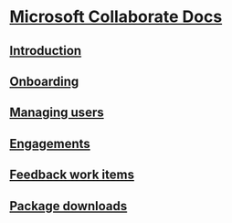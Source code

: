# [Microsoft Collaborate Docs](index.md)
## [Introduction](intro-to-mscollaborate.md)
## [Onboarding](onboarding.md)
## [Managing users](managing-org-users.md)
## [Engagements](view-engagements.md)
## [Feedback work items](feedback-items.md)
## [Package downloads](package-downloads.md)
